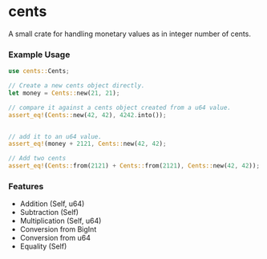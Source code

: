 # cents

A small crate for handling monetary values as in integer number of cents.

### Example Usage

```rust
use cents::Cents;

// Create a new cents object directly.
let money = Cents::new(21, 21);

// compare it against a cents object created from a u64 value.
assert_eq!(Cents::new(42, 42), 4242.into());


// add it to an u64 value.
assert_eq!(money + 2121, Cents::new(42, 42);

// Add two cents
assert_eq!(Cents::from(2121) + Cents::from(2121), Cents::new(42, 42));
```

### Features

- Addition (Self, u64)
- Subtraction (Self)
- Multiplication (Self, u64)
- Conversion from BigInt
- Conversion from u64
- Equality (Self)

